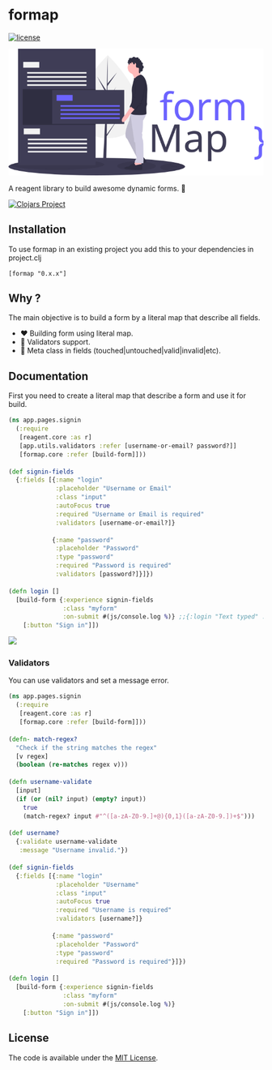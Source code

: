# formap
[![license](https://badgen.now.sh/badge/license/MIT)](./LICENSE)


![](https://github.com/victorvoid/formap/blob/master/public/img/formap.svg)

A reagent library to build awesome dynamic forms. 🔨

[![Clojars Project](http://clojars.org/formap/latest-version.svg)](https://clojars.org/formap)


## Installation

To use formap in an existing project you add this to your dependencies in project.clj

```
[formap "0.x.x"]
```

## Why ?

The main objective is to build a form by a literal map that describe all fields.

- ♥️ Building form using literal map.
- 🔫 Validators support.
- 📄 Meta class in fields (touched|untouched|valid|invalid|etc).

## Documentation

First you need to create a literal map that describe a form and use it for build.


```cljs
(ns app.pages.signin
  (:require
   [reagent.core :as r]
   [app.utils.validators :refer [username-or-email? password?]]
   [formap.core :refer [build-form]]))

(def signin-fields
  {:fields [{:name "login"
             :placeholder "Username or Email"
             :class "input"
             :autoFocus true
             :required "Username or Email is required"
             :validators [username-or-email?]}

            {:name "password"
             :placeholder "Password"
             :type "password"
             :required "Password is required"
             :validators [password?]}]})

(defn login []
  [build-form {:experience signin-fields
               :class "myform"
               :on-submit #(js/console.log %)} ;;{:login "Text typed" :password "Password typed"}
    [:button "Sign in"]])
```

![](https://i.imgur.com/OZ81oA0.gif)


### Validators
You can use validators and set a message error.

```cljs
(ns app.pages.signin
  (:require
   [reagent.core :as r]
   [formap.core :refer [build-form]]))

(defn- match-regex?
  "Check if the string matches the regex"
  [v regex]
  (boolean (re-matches regex v)))
  
(defn username-validate
  [input]
  (if (or (nil? input) (empty? input))
    true
    (match-regex? input #"^([a-zA-Z0-9.]+@){0,1}([a-zA-Z0-9.])+$")))

(def username?
  {:validate username-validate
   :message "Username invalid."})

(def signin-fields
  {:fields [{:name "login"
             :placeholder "Username"
             :class "input"
             :autoFocus true
             :required "Username is required"
             :validators [username?]}

            {:name "password"
             :placeholder "Password"
             :type "password"
             :required "Password is required"}]})

(defn login []
  [build-form {:experience signin-fields
               :class "myform"
               :on-submit #(js/console.log %)}
    [:button "Sign in"]])
```

License
-------

The code is available under the [MIT License](LICENSE.md).
